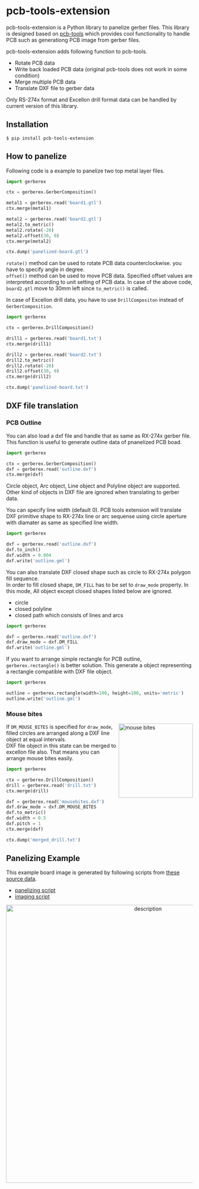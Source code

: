 pcb-tools-extension
===
pcb-tools-extension is a Python library to panelize gerber files.
This library is designed based on [pcb-tools](https://github.com/curtacircuitos/pcb-tools) which provides cool functionality to handle PCB such as generationg PCB image from gerber files.

pcb-tools-extension adds following function  to pcb-tools.

- Rotate PCB data
- Write back loaded PCB data (original pcb-tools does not work in some condition)
- Merge multiple PCB data
- Translate DXF file to gerber data

Only RS-274x format and Excellon drill format data can be handled by current version of this library.

## Installation
```shell
$ pip install pcb-tools-extension
```

## How to panelize
Following code is a example to panelize two top metal layer files.

``` python
import gerberex

ctx = gerberex.GerberComposition()

metal1 = gerberex.read('board1.gtl')
ctx.merge(metal1)

metal2 = gerberex.read('board2.gtl')
metal2.to_metric()
metal2.rotate(-20)
metal2.offset(30, 0)
ctx.merge(metal2)

ctx.dump('panelized-board.gtl')
```

```rotate()``` method can be used to rotate PCB data counterclockwise. you have to specify angle in degree.<br>
```offset()``` method can be used to move PCB data. Specified offset values are interpreted according to unit setting of PCB data. In case of the above code, ```board2.gtl``` move to 30mm left since ```to_metric()``` is called.

In case of Excellon drill data, you have to use ```DrillCompositon``` instead of ```GerberComposition```.

```python
import gerberex

ctx = gerberex.DrillComposition()

drill1 = gerberex.read('board1.txt')
ctx.merge(drill1)

drill2 = gerberex.read('board2.txt')
drill2.to_metric()
drill2.rotate(-20)
drill2.offset(30, 0)
ctx.merge(drill2)

ctx.dump('panelized-board.txt')
```

## DXF file translation

### PCB Outline
You can also load a dxf file and handle that as same as RX-274x gerber file.<br>
This function is useful to generate outline data of pnanelized PCB boad.

```python
import gerberex

ctx = gerberex.GerberComposition()
dxf = gerberex.read('outline.dxf')
ctx.merge(dxf)
```
Circle object, Arc object, Line object and Polyline object are supported. Other kind of objects in DXF file are ignored when translating to gerber data.

You can specify line width (default 0). PCB tools extension will translate DXF primitive shape to RX-274x line or arc sequense using circle aperture with diamater as same as specified line width.<br>

```python
import gerberex

dxf = gerberex.read('outline.dxf')
dxf.to_inch()
dxf.width = 0.004
dxf.write('outline.gml')
```

You can also translate DXF closed shape such as circle to RX-274x polygon fill sequence.<br>
In order to fill closed shape, ```DM_FILL``` has to be set to ```draw_mode``` property. In this mode, All object except closed shapes listed below are ignored.

- circle
- closed polyline 
- closed path which consists of lines and arcs

```python
import gerberex

dxf = gerberex.read('outline.dxf')
dxf.draw_mode = dxf.DM_FILL
dxf.write('outline.gml')
```

If you want to arrange simple rectangle for PCB outline, ```gerberex.rectangle()``` is better solution. This generate a object representing a rectangle compatible with DXF file object.<br>

```python
import gerberex

outline = gerberex.rectangle(width=100, height=100, units='metric')
outline.write('outline.gml')
```

### Mouse bites

<img alt="mouse bites" src="https://raw.githubusercontent.com/wiki/opiopan/pcb-tools-extension/images/mousebites.png" width=200 align="right">


If ```DM_MOUSE_BITES``` is specified for ```draw_mode```, filled circles are arranged along a DXF line object at equal intervals. <br>
DXF file object in this state can be merged to excellon file also. That means you can arrange mouse bites easily.

```python
import gerberex

ctx = gerberex.DrillComposition()
drill = gerberex.read('drill.txt')
ctx.merge(drill)

dxf = gerberex.read('mousebites.dxf')
dxf.draw_mode = dxf.DM_MOUSE_BITES
dxf.to_metric()
dxf.width = 0.5
dxf.pitch = 1
ctx.merge(dxf)

ctx.dump('merged_drill.txt')
```

## Panelizing Example
This example board image is generated by following scripts from [these source data](https://github.com/opiopan/pcb-tools-extension/tree/master/examples/inputs).

- [panelizing script](https://github.com/opiopan/pcb-tools-extension/blob/master/examples/panelize.py)
- [imaging script](https://github.com/opiopan/pcb-tools-extension/blob/master/examples/genimage.py)

<p align="center">
<img alt="description" src="https://raw.githubusercontent.com/wiki/opiopan/pcb-tools-extension/images/panelized.jpg" width=750>
</p>
